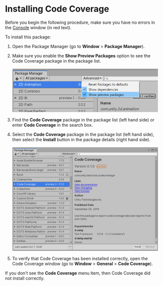 # Installing Code Coverage

Before you begin the following procedure, make sure you have no errors in the [Console](https://docs.unity3d.com/Manual/Console.html) window (in red text).

To install this package:

1. Open the Package Manager (go to **Window** > **Package Manager**).

2. Make sure you enable the **Show Preview Packages** option to see the Code Coverage package in the package list.<br/><br/>
![Show preview packages](images/install_show_preview.png)

3. Find the **Code Coverage** package in the package list (left hand side) or enter **Code Coverage** in the search box.

4. Select the **Code Coverage** package in the package list (left hand side), then select the **Install** button in the package details (right hand side).<br/><br/>
![Install package](images/install_package.png)

5. To verify that Code Coverage has been installed correctly, open the Code Coverage window (go to **Window** > **General** > **Code Coverage**).

  If you don't see the **Code Coverage** menu item, then Code Coverage did not install correctly.